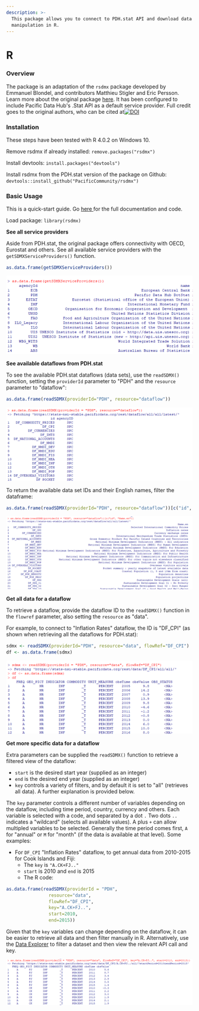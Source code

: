```yaml
---
description: >-
  This package allows you to connect to PDH.stat API and download data for
  manipulation in R.
---
```


# R

### Overview

The package is an adaptation of the `rsdmx` package developed by Emmanuel Blondel, and contributors Matthieu Stigler and Eric Persson. Learn more about the original package [here](https://github.com/opensdmx/rsdmx). It has been configured to include Pacific Data Hub's .Stat API as a default service provider. Full credit goes to the original authors, who can be cited at[![DOI](https://zenodo.org/badge/5183/opensdmx/rsdmx.svg)](http://doi.org/10.5281/zenodo.592404)

### Installation

These steps have been tested with R 4.0.2 on Windows 10.

Remove rsdmx if already installed: `remove.packages("rsdmx")`

Install devtools: `install.packages("devtools")`

Install rsdmx from the PDH.stat version of the package on Github: `devtools::install_github("PacificCommunity/rsdmx")`

### Basic Usage

This is a quick-start guide. Go [here ](https://github.com/PacificCommunity/rsdmx)for the full documentation and code.

Load package: `library(rsdmx)`

**See all service providers**

Aside from PDH.stat, the original package offers connectivity with OECD, Eurostat and others. See all available service providers with the `getSDMXServiceProviders()` function.

```r
as.data.frame(getSDMXServiceProviders())
```

![](../../../.gitbook/assets/1.png)

**See available dataflows from PDH.stat**

To see the available PDH.stat dataflows \(data sets\), use the `readSDMX()` function, setting the `providerId` parameter to "PDH" and the `resource` parameter to "dataflow":

```r
as.data.frame(readSDMX(providerId="PDH", resource="dataflow"))
```

![](../../../.gitbook/assets/getdataflows.png)

To return the available data set IDs and their English names, filter the dataframe:

```r
as.data.frame(readSDMX(providerId="PDH", resource="dataflow"))[c("id", "Name.en")]
```

![](../../../.gitbook/assets/getdataflowsandnames.png)

**Get all data for a dataflow**

To retrieve a dataflow, provide the dataflow ID to the `readSDMX()` function in the `flowref` parameter, also setting the `resource` as "data".

For example, to connect to "Inflation Rates" dataflow, the ID is "DF\_CPI" \(as shown when retrieving all the dataflows for PDH.stat\):

```r
sdmx <- readSDMX(providerId="PDH", resource="data", flowRef="DF_CPI")
df <- as.data.frame(sdmx)
```

![](../../../.gitbook/assets/getcpidata.png)

**Get more specific data for a dataflow**

Extra parameters can be supplied the `readSDMX()` function to retrieve a filtered view of the dataflow:

* `start` is the desired start year \(supplied as an integer\)
* `end` is the desired end year \(supplied as an integer\)
* `key` controls a variety of filters, and by default it is set to "all" \(retrieves all data\). A further explanation is provided below.

The `key` parameter controls a different number of variables depending on the dataflow, including time period, country, currency and others. Each variable is selected with a code, and separated by a dot `.` Two dots `..` indicates a "wildcard" \(selects all available values\). A plus `+` can allow multipled variables to be selected. Generally the time period comes first, `A` for "annual" or `M` for "month" \(if the data is available at that level\). Some examples:

* For `DF_CPI` "Inflation Rates" dataflow, to get annual data from 2010-2015 for Cook Islands and Fiji:
  * The `key` is `"A.CK+FJ.."`
  * `start` is 2010 and `end` is 2015
  * The R code:

```r
as.data.frame(readSDMX(providerId = "PDH", 
                resource="data", 
                flowRef="DF_CPI", 
                key="A.CK+FJ..", 
                start=2010, 
                end=2015))
```

Given that the `key` variables can change depending on the dataflow, it can be easier to retrieve all data and then filter manually in R. Alternatively, use the [Data Explorer](https://stats.pacificdata.org/?locale=en) to filter a dataset and then view the relevant API call and key.

![](../../../.gitbook/assets/cookfiji.png)

